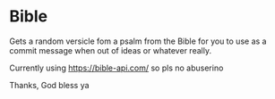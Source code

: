 # Bible

Gets a random versicle fom a psalm from the Bible for you to use as a commit message when out of ideas or whatever really.

Currently using https://bible-api.com/ so pls no abuserino

Thanks, God bless ya
